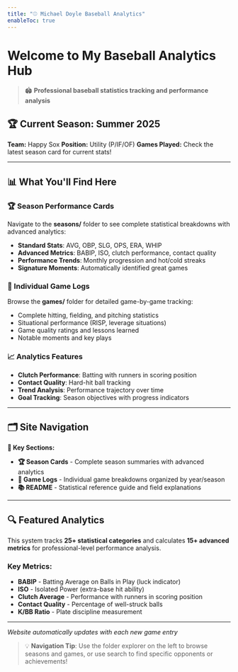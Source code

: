 ```yaml
---
title: "⚾ Michael Doyle Baseball Analytics"
enableToc: true
---
```


# Welcome to My Baseball Analytics Hub

> 🏟️ **Professional baseball statistics tracking and performance analysis**

## 🏆 Current Season: Summer 2025

**Team:** Happy Sox
**Position:** Utility (P/IF/OF)
**Games Played:** Check the latest season card for current stats!

---

## 📊 What You'll Find Here

### 🏆 Season Performance Cards
Navigate to the **seasons/** folder to see complete statistical breakdowns with advanced analytics:
- **Standard Stats**: AVG, OBP, SLG, OPS, ERA, WHIP
- **Advanced Metrics**: BABIP, ISO, clutch performance, contact quality
- **Performance Trends**: Monthly progression and hot/cold streaks
- **Signature Moments**: Automatically identified great games

### 📅 Individual Game Logs
Browse the **games/** folder for detailed game-by-game tracking:
- Complete hitting, fielding, and pitching statistics
- Situational performance (RISP, leverage situations)
- Game quality ratings and lessons learned
- Notable moments and key plays

### 📈 Analytics Features
- **Clutch Performance**: Batting with runners in scoring position
- **Contact Quality**: Hard-hit ball tracking
- **Trend Analysis**: Performance trajectory over time
- **Goal Tracking**: Season objectives with progress indicators

---

## 🗂️ Site Navigation

**📁 Key Sections:**
- **🏆 Season Cards** - Complete season summaries with advanced analytics
- **📅 Game Logs** - Individual game breakdowns organized by year/season
- **📚 README** - Statistical reference guide and field explanations

---

## 🔍 Featured Analytics

This system tracks **25+ statistical categories** and calculates **15+ advanced metrics** for professional-level performance analysis.

### Key Metrics:
- **BABIP** - Batting Average on Balls in Play (luck indicator)
- **ISO** - Isolated Power (extra-base hit ability)
- **Clutch Average** - Performance with runners in scoring position
- **Contact Quality** - Percentage of well-struck balls
- **K/BB Ratio** - Plate discipline measurement

---

*Website automatically updates with each new game entry*

> 💡 **Navigation Tip**: Use the folder explorer on the left to browse seasons and games, or use search to find specific opponents or achievements!
